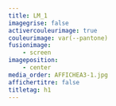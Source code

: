 ```yaml
---
title: LM_1
imagegrise: false
activercouleurimage: true
couleurimage: var(--pantone)
fusionimage:
    - screen
imageposition:
    - center
media_order: AFFICHEA3-1.jpg
affichertitre: false
titletag: h1
---
```


